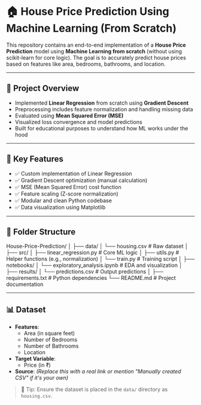 # 🏠 House Price Prediction Using Machine Learning (From Scratch)

This repository contains an end-to-end implementation of a **House Price Prediction** model using **Machine Learning from scratch** (without using scikit-learn for core logic). The goal is to accurately predict house prices based on features like area, bedrooms, bathrooms, and location.

---

## 📌 Project Overview

- Implemented **Linear Regression** from scratch using **Gradient Descent**
- Preprocessing includes feature normalization and handling missing data
- Evaluated using **Mean Squared Error (MSE)**
- Visualized loss convergence and model predictions
- Built for educational purposes to understand how ML works under the hood

---

## 🧠 Key Features

- ✅ Custom implementation of Linear Regression
- ✅ Gradient Descent optimization (manual calculation)
- ✅ MSE (Mean Squared Error) cost function
- ✅ Feature scaling (Z-score normalization)
- ✅ Modular and clean Python codebase
- ✅ Data visualization using Matplotlib
---

## 📁 Folder Structure

House-Price-Prediction/
│
├── data/
│ └── housing.csv # Raw dataset
│
├── src/
│ ├── linear_regression.py # Core ML logic
│ ├── utils.py # Helper functions (e.g., normalization)
│ └── train.py # Training script
│
├── notebooks/
│ └── exploratory_analysis.ipynb # EDA and visualization
│
├── results/
│ └── predictions.csv # Output predictions
│
├── requirements.txt # Python dependencies
└── README.md # Project documentation

---

## 📊 Dataset

- **Features**:
  - Area (in square feet)
  - Number of Bedrooms
  - Number of Bathrooms
  - Location
- **Target Variable**:
  - Price (in ₹)
- **Source**: *(Replace this with a real link or mention "Manually created CSV" if it's your own)*

> 📌 Tip: Ensure the dataset is placed in the `data/` directory as `housing.csv`.
